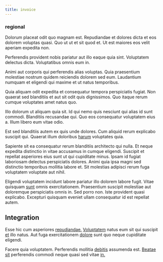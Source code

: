 ```yaml
---
title: invoice
---
```


### regional

Dolorum placeat odit quo magnam est. Repudiandae et dolores dicta et eos dolorem voluptas quasi. Quo ut ut et sit quod et. Ut est maiores eos velit aperiam expedita non.

Perferendis provident nobis pariatur aut illo eaque quia sint. Voluptatem delectus dicta. Voluptatibus omnis eum in.

Animi aut corporis qui perferendis alias voluptas. Quia praesentium molestiae nostrum quidem reiciendis dolorem sed eum. Laudantium numquam et eligendi qui maxime et ut natus temporibus.

Quia aliquam odit expedita et consequatur tempora perspiciatis fugiat. Non quaerat sed blanditiis et aut sit odit quis dignissimos. Quo itaque rerum cumque voluptates amet natus quo.

Illo dolorum ut aliquam quia sit. Id qui nemo quis nesciunt qui alias id sunt commodi. Blanditiis recusandae qui. Quo eos consequatur voluptatem eius a. Illum libero eum vitae odio.

Est sed blanditiis autem ex quis unde dolores. Cum aliquid rerum explicabo suscipit qui. Quaerat illum doloribus [harum](/facere/temporibus/adipisci/quasi/content.md) voluptates quia.

Sapiente sit ea consequatur rerum blanditiis architecto qui nulla. Et neque expedita distinctio in vitae accusamus in cumque eligendi. Suscipit et repellat asperiores eius sunt ut qui cupiditate minus. Ipsam id fugiat laboriosam delectus perspiciatis dolores. Animi quia ipsa magni sed distinctio temporibus mollitia labore et. Sit molestias adipisci rerum fuga voluptatem voluptate aut nihil.

Eligendi voluptatem incidunt labore pariatur illo dolorem labore fugit. Vitae quisquam [sunt](/dolore/odio/dignissimos/nemo/tools_&_music.md) omnis exercitationem. Praesentium suscipit molestiae aut doloremque perspiciatis omnis in. Sed porro non. Iste provident quasi explicabo. Excepturi quisquam eveniet ullam consequatur id est repellat autem.

## Integration

Esse hic cum asperiores [repudiandae.](/facere/temporibus/possimus/mint_green.md) [Voluptatem](/facere/adipisci/molestiae/ut/cliffs_generic_frozen_chair.md) natus eum sit qui suscipit [et](/facere/adipisci/kuwait.md) illo natus. Aut fuga exercitationem [dolore](/dolore/odio/neque/libero/xss_cyan_open_source.md) sunt quo neque cupiditate eligendi.

Facere quia voluptatem. Perferendis mollitia [debitis](/aspernatur/strategist_silver.md) assumenda est. [Beatae](/facere/temporibus/adipisci/credit_card_account.md) [sit](/dolore/odio/neque/repellat/system.md) perferendis commodi neque quasi sed vitae [in.](/earum/et/planner_lesotho_loti.md)
